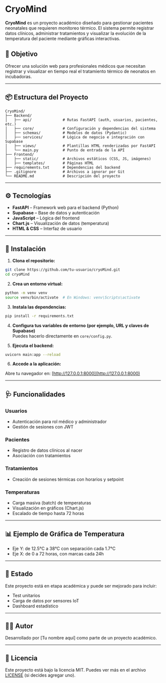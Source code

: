 # CryoMind

**CryoMind** es un proyecto académico diseñado para gestionar pacientes neonatales que requieren monitoreo térmico. El sistema permite registrar datos clínicos, administrar tratamientos y visualizar la evolución de la temperatura del paciente mediante gráficas interactivas.

## 🧠 Objetivo

Ofrecer una solución web para profesionales médicos que necesitan registrar y visualizar en tiempo real el tratamiento térmico de neonatos en incubadoras.

---

## 📦 Estructura del Proyecto

```
CryoMind/
├── Backend/
│   ├── api/              # Rutas FastAPI (auth, usuarios, pacientes, etc.)
│   ├── core/             # Configuración y dependencias del sistema
│   ├── schemas/          # Modelos de datos (Pydantic)
│   ├── services/         # Lógica de negocio e integración con Supabase
│   ├── views/            # Plantillas HTML renderizadas por FastAPI
│   └── main.py           # Punto de entrada de la API
├── Frontend/
│   ├── static/           # Archivos estáticos (CSS, JS, imágenes)
│   ├── templates/        # Páginas HTML
├── requirements.txt      # Dependencias del backend
├── .gitignore            # Archivos a ignorar por Git
└── README.md             # Descripción del proyecto
```

---

## ⚙️ Tecnologías

- **FastAPI** – Framework web para el backend (Python)
- **Supabase** – Base de datos y autenticación
- **JavaScript** – Lógica del frontend
- **Chart.js** – Visualización de datos (temperatura)
- **HTML & CSS** – Interfaz de usuario

---

## 🚀 Instalación

1. **Clona el repositorio:**

```bash
git clone https://github.com/tu-usuario/cryoMind.git
cd cryoMind
```

2. **Crea un entorno virtual:**

```bash
python -m venv venv
source venv/bin/activate  # En Windows: venv\Scripts\activate
```

3. **Instala las dependencias:**

```bash
pip install -r requirements.txt
```

4. **Configura tus variables de entorno (por ejemplo, URL y claves de Supabase)**  
Puedes hacerlo directamente en `core/config.py`.

5. **Ejecuta el backend:**

```bash
uvicorn main:app --reload
```

6. **Accede a la aplicación:**

Abre tu navegador en: [http://127.0.0.1:8000](http://127.0.0.1:8000)

---

## 🩺 Funcionalidades

### Usuarios
- Autenticación para rol médico y administrador
- Gestión de sesiones con JWT

### Pacientes
- Registro de datos clínicos al nacer
- Asociación con tratamientos

### Tratamientos
- Creación de sesiones térmicas con horarios y setpoint

### Temperaturas
- Carga masiva (batch) de temperaturas
- Visualización en gráficos (Chart.js)
- Escalado de tiempo hasta 72 horas

---

## 📊 Ejemplo de Gráfica de Temperatura

- Eje Y: de 12.5°C a 38°C con separación cada 1.7°C
- Eje X: de 0 a 72 horas, con marcas cada 24h

---

## 🧪 Estado

Este proyecto está en etapa académica y puede ser mejorado para incluir:
- Test unitarios
- Carga de datos por sensores IoT
- Dashboard estadístico

---

## 👨‍🔬 Autor

Desarrollado por [Tu nombre aquí] como parte de un proyecto académico.

---

## 📝 Licencia

Este proyecto está bajo la licencia MIT. Puedes ver más en el archivo [LICENSE](LICENSE) (si decides agregar uno).